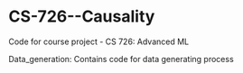 # CS-726--Causality
Code for course project - CS 726: Advanced ML 

Data_generation: Contains code for data generating process
